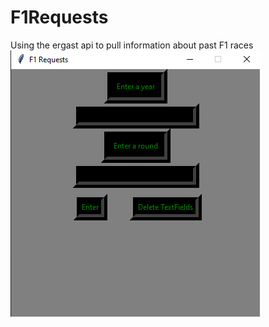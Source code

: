 # F1Requests
Using the ergast api to pull information about past F1 races
<img src="pythonF1Req.png" img/>

